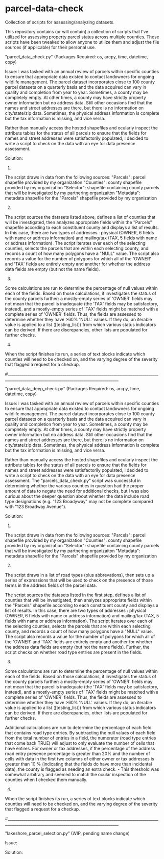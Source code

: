 # parcel-data-check
 Collection of scripts for assessing/analyzing datasets.

This repository contains (or will contain) a collection of scripts that I've utilized for assessing property parcel status across multiple counties. These scripts have been tweaked to allow anyone to utilize them and adjust the file sources (if applicable) for their personal use. 



"parcel_data_check.py"                 (Packages Required: os, arcpy, time, datetime, copy)

Issue: 
I was tasked with an annual review of parcels within specific counties to ensure that appropriate data existed to contact landowners for ongoing wildlife management. The parcel dataset incorporates close to 100 county parcel datasets on a quarterly basis and the data acquired can vary in quality and completion from year to year. Sometimes, a county may be completely empty. At other times, a county may have strictly property owner information but no address data. Still other occasions find that the names and street addresses are there, but there is no information on city/state/zip data. Sometimes, the physical address information is complete but the tax information is missing, and vice versa.

Rather than manually access the hosted shapefiles and ocularly inspect the attribute tables for the status of all parcels to ensure that the fields for names and street addresses were satisfactorily populated, I decided to write a script to check on the data with an eye for data presence assessment. 


Solution: 

1)
The script draws in data from the following sources:
"Parcels": parcel shapefile provided by my organization
"Counties": county shapefile provided by my organization
"Selector": shapefile containing county parcels that will be investigated by my partnering organizaiton
"Metadata": metadata shapefile for the "Parcels" shapefile provided by my organization

2)
The script sources the datasets listed above, defines a list of counties that will be investigated, then analyzes appropriate fields within the "Parcels" shapefile according to each constituent county and displays a list of results. In this case, there are two types of addresses : physical (OWNER, 6 fields with name or address information) and mailing/tax (TAX, 5 fields with name or address information). The script iterates over each of the selecting counties, selects the parcels that are within each selecting county, and records a count of how many polygons have a "NULL" value. The script also records a value for the number of polygons for which all of the 'OWNER' and 'TAX' fields are entirely empty and another for whether the address data fields are empty (but not the name fields). 

3)
Some calculations are run to determine the percentage of null values within each of the fields. Based on those calculations, it  investigates the status of the county parcels further: a mostly-empty series of 'OWNER' fields may not mean that the parcel is inadequate (the 'TAX' fields may be satisfactory, instead), and a mostly-empty series of 'TAX' fields might be matched with a complete series of 'OWNER' fields. Thus, the fields are assessed to determine whether they have >60% 'NULL' values. If they do, an iterable value is applied to a list ([testing_list]) from which various status indicators can be derived. If there are discrepancies, other lists are populated for further checks. 

4)
When the script finishes its run, a series of text blocks indicate which counties will need to be checked on, and the varying degree of the severity that flagged a request for a checkup. 

#_______________________________________________________________________________________________________________________________________


"parcel_data_deep_check.py"                 (Packages Required: os, arcpy, time, datetime, copy)

Issue: 
I was tasked with an annual review of parcels within specific counties to ensure that appropriate data existed to contact landowners for ongoing wildlife management. The parcel dataset incorporates close to 100 county parcel datasets on a quarterly basis and the data acquired can vary in quality and completion from year to year. Sometimes, a county may be completely empty. At other times, a county may have strictly property owner information but no address data. Still other occasions find that the names and street addresses are there, but there is no information on city/state/zip data. Sometimes, the physical address information is complete but the tax information is missing, and vice versa.

Rather than manually access the hosted shapefiles and ocularly inspect the attribute tables for the status of all parcels to ensure that the fields for names and street addresses were satisfactorily populated, I decided to write a script to check on the data with an eye for data presence assessment. The "parcels_data_check.py" script was successful in determining whether the various counties in question had the proper amount of data to negate the need for additional checks, but I was also curious about the deeper question about whether the data include road type designations (e.g. "123 Broadyway" may not be complete compared with "123 Broadway Avenue").


Solution: 

1)
The script draws in data from the following sources:
"Parcels": parcel shapefile provided by my organization
"Counties": county shapefile provided by my organization
"Selector": shapefile containing county parcels that will be investigated by my partnering organizaiton
"Metadata": metadata shapefile for the "Parcels" shapefile provided by my organization

2)
The script draws in a list of road types (plus abbrevations), then sets up a series of expressions that will be used to check on the presence of those terms in the address fields of the parcel data. 

The script sources the datasets listed in the first step, defines a list of counties that will be investigated, then analyzes appropriate fields within the "Parcels" shapefile according to each constituent county and displays a list of results. In this case, there are two types of addresses : physical (OWNER, 6 fields with name or address information) and mailing/tax (TAX, 5 fields with name or address information). The script iterates over each of the selecting counties, selects the parcels that are within each selecting county, and records a count of how many polygons have a "NULL" value. The script also records a value for the number of polygons for which all of the 'OWNER' and 'TAX' fields are entirely empty and another for whether the address data fields are empty (but not the name fields). Further, the script checks on whether road type entries are present in the fields. 

3)
Some calculations are run to determine the percentage of null values within each of the fields. Based on those calculations, it  investigates the status of the county parcels further: a mostly-empty series of 'OWNER' fields may not mean that the parcel is inadequate (the 'TAX' fields may be satisfactory, instead), and a mostly-empty series of 'TAX' fields might be matched with a complete series of 'OWNER' fields. Thus, the fields are assessed to determine whether they have >60% 'NULL' values. If they do, an iterable value is applied to a list ([testing_list]) from which various status indicators can be derived. If there are discrepancies, other lists are populated for further checks. 

Additional calculations are run to determine the percentage of each field that contains road type entries. By subtracting the null values of each field from the total number of entries in a field, the numerator (road type entries that come back TRUE) will adjust to only evaluate the number of cells that have entires. For owner or tax addresses, if the percentage of the address road entry presence percentage is greater than 20% and the number of cells with data in the first two columns of either owner or tax addresses is greater than 10 % (indicating that the fields do have more than incidental data), the county is flagged as needing an extra check. 
        - This threshold was somewhat arbitrary and seemed to match the ocular inspection of the counties when I checked them manually.

4)
When the script finishes its run, a series of text blocks indicate which counties will need to be checked on, and the varying degree of the severity that flagged a request for a checkup. 



#_______________________________________________________________________________________________________________________________________

"lakeshore_parcel_selection.py"                 (WIP, pending name change)

Issue: 



Solution: 